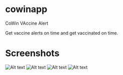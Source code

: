 # cowinapp

CoWin VAccine Alert

Get vaccine alerts on time and get vaccinated on time.

# Screenshots

![Alt text](images/screen1.jpg)
![Alt text](images/screen2.jpg)
![Alt text](images/screen3.jpg)
![Alt text](images/screen4.jpg)


